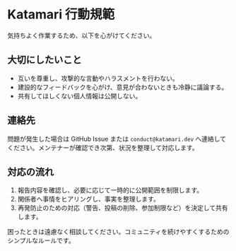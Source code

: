 # Katamari 行動規範

気持ちよく作業するため、以下を心がけてください。

## 大切にしたいこと
- 互いを尊重し、攻撃的な言動やハラスメントを行わない。
- 建設的なフィードバックを心がけ、意見が合わないときも冷静に議論する。
- 共有してほしくない個人情報は公開しない。

## 連絡先
問題が発生した場合は GitHub Issue または `conduct@katamari.dev` へ連絡してください。メンテナーが確認でき次第、状況を整理して対応します。

## 対応の流れ
1. 報告内容を確認し、必要に応じて一時的に公開範囲を制限します。
2. 関係者へ事情をヒアリングし、事実を整理します。
3. 再発防止のための対応（警告、投稿の削除、参加制限など）を決定して共有します。

困ったときは遠慮なく相談してください。コミュニティを続けやすくするためのシンプルなルールです。
